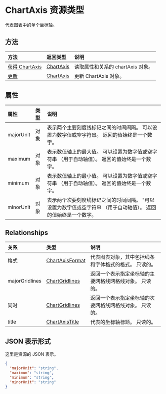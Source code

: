 # <a name="chartaxis-resource-type"></a>ChartAxis 资源类型

代表图表中的单个坐标轴。


## <a name="methods"></a>方法

| 方法           | 返回类型    |说明|
|:---------------|:--------|:----------|
|[获得 ChartAxis](../api/chartaxis_get.md) | [ChartAxis](chartaxis.md) |读取属性和关系的 chartAxis 对象。|
|[更新](../api/chartaxis_update.md) | [ChartAxis](chartaxis.md)   |更新 ChartAxis 对象。 |

## <a name="properties"></a>属性
| 属性     | 类型   |说明|
|:---------------|:--------|:----------|
|majorUnit|对象|表示两个主要刻度线标记之间的时间间隔。 可以设置为数字值或空字符串。  返回的值始终是一个数字。|
|maximum|对象|表示数值轴上的最大值。  可以设置为数字值或空字符串 （用于自动轴值）。  返回的值始终是一个数字。|
|minimum|对象|表示数值轴上的最小值。 可以设置为数字值或空字符串 （用于自动轴值）。  返回的值始终是一个数字。|
|minorUnit|对象|表示两个次要刻度线标记之间的时间间隔。 "可以设置为数字值或空字符串 （用于自动轴值）。 返回的值始终是一个数字。|

## <a name="relationships"></a>Relationships
| 关系 | 类型   |说明|
|:---------------|:--------|:----------|
|格式|[ChartAxisFormat](chartaxisformat.md)|代表图表对象，其中包括线条和字体格式的格式。 只读的。|
|majorGridlines|[ChartGridlines](chartgridlines.md)|返回一个表示指定坐标轴的主要网格线网格线对象。 只读的。|
|同时|[ChartGridlines](chartgridlines.md)|返回一个表示指定坐标轴的次要网格线网格线对象。 只读的。|
|title|[ChartAxisTitle](chartaxistitle.md)|代表的坐标轴标题。 只读的。|

## <a name="json-representation"></a>JSON 表示形式

这里是资源的 JSON 表示。

<!-- {
  "blockType": "resource",
  "optionalProperties": [

  ],
  "@odata.type": "microsoft.graph.chartaxis"
}-->

```json
{
  "majorUnit": "string",
  "maximum": "string",
  "minimum": "string",
  "minorUnit": "string"
}

```

<!-- uuid: 8fcb5dbc-d5aa-4681-8e31-b001d5168d79
2015-10-25 14:57:30 UTC -->
<!-- {
  "type": "#page.annotation",
  "description": "ChartAxis resource",
  "keywords": "",
  "section": "documentation",
  "tocPath": ""
}-->